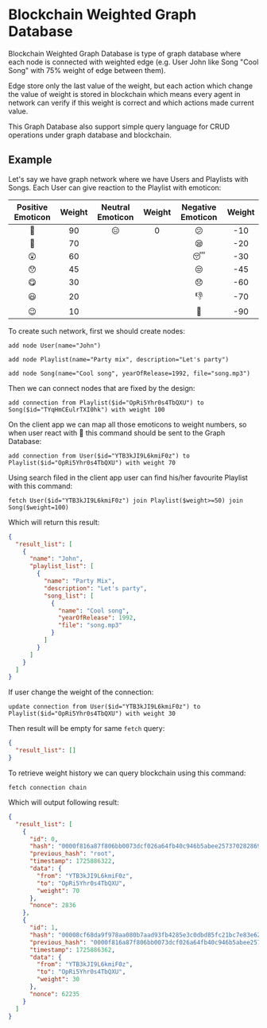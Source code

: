 # Blockchain Weighted Graph Database

Blockchain Weighted Graph Database is type of graph database where each node is connected
with weighted edge (e.g. User John like Song "Cool Song" with 75% weight of edge between them).

Edge store only the last value of the weight, but each action which change the value of weight is stored
in blockchain which means every agent in network can verify if this weight is correct and which actions
made current value.

This Graph Database also support simple query language for CRUD operations under graph database and blockchain.

## Example

Let's say we have graph network where we have Users and Playlists with Songs. Each User can give reaction to the
Playlist
with emoticon:

| Positive Emoticon | Weight | Neutral Emoticon | Weight | Negative Emoticon | Weight |
|:-----------------:|:------:|:----------------:|:------:|:-----------------:|:------:|
|      :metal:      |   90   | :expressionless: |   0    |    :confused:     |  -10   |  
|  :partying_face:  |   70   |                  |        |     :sleepy:      |  -20   | 
|   :astonished:    |   60   |                  |        |    :sleeping:     |  -30   | 
|     :hushed:      |   45   |                  |        |    :unamused:     |  -45   | 
|       :yum:       |   30   |                  |        |  :disappointed:   |  -60   | 
|     :smiley:      |   20   |                  |        |       :-1:        |  -70   | 
|      :wink:       |   10   |                  |        |  :no_entry_sign:  |  -90   |

To create such network, first we should create nodes:

```
add node User(name="John")
```

```
add node Playlist(name="Party mix", description="Let's party")
```

```
add node Song(name="Cool song", yearOfRelease=1992, file="song.mp3")
```

Then we can connect nodes that are fixed by the design:

```
add connection from Playlist($id="OpRi5Yhr0s4TbQXU") to Song($id="TYqHmCEulrTXI0hk") with weight 100
```

On the client app we can map all those emoticons to weight numbers, so when user react with :partying_face: this command
should
be sent to the Graph Database:

```
add connection from User($id="YTB3kJI9L6kmiF0z") to Playlist($id="OpRi5Yhr0s4TbQXU") with weight 70
```

Using search filed in the client app user can find his/her favourite Playlist with this command:

```
fetch User($id="YTB3kJI9L6kmiF0z") join Playlist($weight>=50) join Song($weight=100)
```

Which will return this result:

```json
{
  "result_list": [
    {
      "name": "John",
      "playlist_list": [
        {
          "name": "Party Mix",
          "description": "Let's party",
          "song_list": [
            {
              "name": "Cool song",
              "yearOfRelease": 1992,
              "file": "song.mp3"
            }
          ]
        }
      ]
    }
  ]
}
```

If user change the weight of the connection:

```
update connection from User($id="YTB3kJI9L6kmiF0z") to Playlist($id="OpRi5Yhr0s4TbQXU") with weight 30
```

Then result will be empty for same `fetch` query:

```json
{
  "result_list": []
}
```

To retrieve weight history we can query blockchain using this command:

```
fetch connection chain
```

Which will output following result:

```json
{
  "result_list": [
    {
      "id": 0,
      "hash": "0000f816a87f806bb0073dcf026a64fb40c946b5abee2573702828694d5b4c43",
      "previous_hash": "root",
      "timestamp": 1725886322,
      "data": {
        "from": "YTB3kJI9L6kmiF0z",
        "to": "OpRi5Yhr0s4TbQXU",
        "weight": 70
      },
      "nonce": 2836
    },
    {
      "id": 1,
      "hash": "00008cf68da9f978aa080b7aad93fb4285e3c0dbd85fc21bc7e83e623f9fa922",
      "previous_hash": "0000f816a87f806bb0073dcf026a64fb40c946b5abee2573702828694d5b4c43",
      "timestamp": 1725886362,
      "data": {
        "from": "YTB3kJI9L6kmiF0z",
        "to": "OpRi5Yhr0s4TbQXU",
        "weight": 30
      },
      "nonce": 62235
    }
  ]
}
```